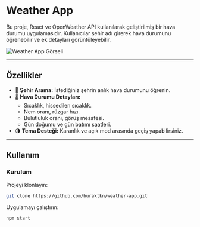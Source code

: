 # **Weather App**

Bu proje, React ve OpenWeather API kullanılarak geliştirilmiş bir hava durumu uygulamasıdır. Kullanıcılar şehir adı girerek hava durumunu öğrenebilir ve ek detayları görüntüleyebilir.

![Weather App Görseli](https://via.placeholder.com/800x400?text=Weather+App+Ekran+Görseli)

---

## **Özellikler**

- 📍 **Şehir Arama:** İstediğiniz şehrin anlık hava durumunu öğrenin.
- 🌡️ **Hava Durumu Detayları:** 
  - Sıcaklık, hissedilen sıcaklık.
  - Nem oranı, rüzgar hızı.
  - Bulutluluk oranı, görüş mesafesi.
  - Gün doğumu ve gün batımı saatleri.
- 🌗 **Tema Desteği:** Karanlık ve açık mod arasında geçiş yapabilirsiniz.

---

## **Kullanım**

### **Kurulum**
Projeyi klonlayın:
```bash
git clone https://github.com/buraktkn/weather-app.git

```

Uygulamayı çalıştırın:
```bash
npm start
```

